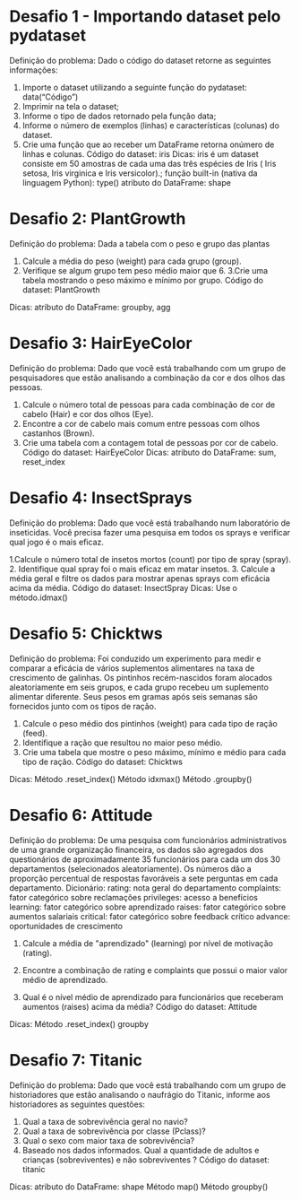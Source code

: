 # Desafio 1 - Importando dataset pelo pydataset 

Definição do problema: Dado o código do dataset retorne as seguintes informações: 
1.	Importe o dataset utilizando a seguinte função do pydataset: data(“Código”) 
2.	Imprimir na tela o dataset; 
3.	Informe o tipo de dados retornado pela função data; 
4.	Informe o número de exemplos (linhas) e características (colunas)  do dataset. 
5.	Crie uma função que ao receber um DataFrame retorna onúmero de  linhas e colunas. 
Código do dataset: iris
Dicas: 
  iris é um dataset consiste em 50 amostras de cada uma das três
espécies de Iris ( Iris setosa, Iris virginica e Iris versicolor).; função built-in (nativa da linguagem Python): type()  atributo do DataFrame: shape 

# Desafio 2: PlantGrowth
Definição do problema: Dada a tabela com o peso e grupo das plantas 
1.	Calcule a média do peso (weight) para cada grupo (group).
2.	Verifique se algum grupo tem peso médio maior que 6.
3.Crie uma tabela mostrando o peso máximo e mínimo por grupo.
Código do dataset: PlantGrowth
 
Dicas: atributo do DataFrame: groupby, agg
 
 
# Desafio 3: HairEyeColor 
Definição do problema: Dado que você está trabalhando com um grupo de pesquisadores que estão analisando a combinação da cor e dos olhos das pessoas. 
1.	Calcule o número total de pessoas para cada combinação de cor de cabelo (Hair) e cor dos olhos (Eye).
2.	Encontre a cor de cabelo mais comum entre pessoas com olhos castanhos (Brown).
3.	Crie uma tabela com a contagem total de pessoas por cor de cabelo.
Código do dataset: HairEyeColor Dicas: 
  atributo do DataFrame: sum, reset_index 
 
# Desafio 4: InsectSprays 
Definição do problema: Dado que você está trabalhando num laboratório de inseticidas. Você precisa fazer uma pesquisa em todos os sprays e verificar qual jogo é o mais eficaz.
 
1.Calcule o número total de insetos mortos (count) por tipo de spray (spray).
2.	Identifique qual spray foi o mais eficaz em matar insetos.
3.	Calcule a média geral e filtre os dados para mostrar apenas sprays com eficácia acima da média.
Código do dataset: InsectSpray Dicas: 
  Use o método.idmax() 
 
# Desafio 5: Chicktws 
Definição do problema: Foi conduzido um experimento para medir e comparar a eficácia de vários suplementos alimentares na taxa de crescimento de galinhas.
Os pintinhos recém-nascidos foram alocados aleatoriamente em seis grupos, e cada grupo recebeu um suplemento alimentar diferente. Seus pesos em gramas após seis semanas são fornecidos junto com os tipos de ração.
1.	Calcule o peso médio dos pintinhos (weight) para cada tipo de ração (feed). 
2.	Identifique a ração que resultou no maior peso médio. 
3.	Crie uma tabela que mostre o peso máximo, mínimo e médio para cada tipo de ração.
Código do dataset: Chicktws 
 
Dicas: 
 Método .reset_index() 
 Método idxmax() 
Método .groupby()
 
# Desafio 6: Attitude 
Definição do problema: De uma pesquisa com funcionários administrativos de uma grande organização financeira, os dados são 	agregados 	dos 	questionários 	de 	aproximadamente 	35 funcionários para cada um dos 30 departamentos (selecionados aleatoriamente). Os números dão a proporção percentual de respostas favoráveis  a sete perguntas em cada departamento.
Dicionário:
rating: nota geral do departamento complaints: fator categórico sobre reclamações privileges: acesso a benefícios learning: fator categórico sobre aprendizado raises: fator categórico sobre aumentos salariais critical: fator categórico sobre feedback crítico advance: oportunidades de crescimento
1.	Calcule a média de "aprendizado" (learning) por nível de motivação (rating).
 
2.	Encontre a combinação de rating e complaints que possui o maior valor médio de aprendizado.
3.	Qual é o nível médio de aprendizado para funcionários que receberam aumentos (raises) acima da média?
Código do dataset: Attitude 
 
Dicas:   Método .reset_index()  groupby

# Desafio 7: Titanic
Definição do problema: Dado que você está trabalhando com um grupo de historiadores que estão analisando o naufrágio do Titanic, informe aos historiadores as seguintes questões:
1.	Qual a taxa de sobrevivência geral no navio?
2.	Qual a taxa de sobrevivência por classe (Pclass)?
3.	Qual o sexo com maior taxa de sobrevivência?
4.	Baseado nos dados informados. Qual a quantidade de adultos e crianças (sobreviventes) e não sobreviventes ?
Código do dataset: titanic
 
Dicas:   atributo do DataFrame: shape 
 Método map()
Método groupby()

